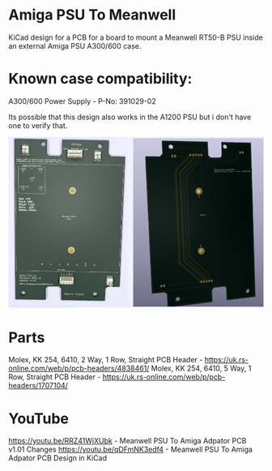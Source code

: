 # Amiga PSU To Meanwell
KiCad design for a PCB for a board to mount a Meanwell RT50-B PSU inside an external Amiga PSU A300/600 case.

# Known case compatibility:
A300/600 Power Supply - P-No: 391029-02

Its possible that this design also works in the A1200 PSU but i don't have one to verify that.

![Picture of front of PCB](https://github.com/davepoo/AmigaPSUToMeanwell/blob/master/KiKadAmigaMeanwell/Renders/FrontBackV101.jpg)

# Parts
Molex, KK 254, 6410, 2 Way, 1 Row, Straight PCB Header - https://uk.rs-online.com/web/p/pcb-headers/4838461/
Molex, KK 254, 6410, 5 Way, 1 Row, Straight PCB Header - https://uk.rs-online.com/web/p/pcb-headers/1707104/

# YouTube
https://youtu.be/RRZ41WjXUbk - Meanwell PSU To Amiga Adpator PCB v1.01 Changes
https://youtu.be/qDFmNK3edf4 - Meanwell PSU To Amiga Adpator PCB Design in KiCad

